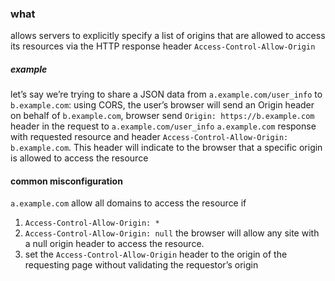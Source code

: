 ### what
allows servers to explicitly specify a list of origins that are allowed to access its resources via the HTTP response header `Access-Control-Allow-Origin`

##### example
let’s say we’re trying to share a JSON data from `a.example.com/user_info` to `b.example.com`: using CORS, the user’s browser will send an Origin header on behalf of `b.example.com`, browser send `Origin: https://b.example.com` header in the request to `a.example.com/user_info` `a.example.com` response with requested resource and header `Access-Control-Allow-Origin: b.example.com`. This header will indicate to the browser that a specific origin is allowed to access the resource

#### common misconfiguration
`a.example.com` allow all domains to access the resource if
1. `Access-Control-Allow-Origin: *`
2. `Access-Control-Allow-Origin: null` the browser will allow any site with a null origin header to access the resource.
3. set the `Access-Control-Allow-Origin` header to the origin of the requesting page without validating the requestor’s origin